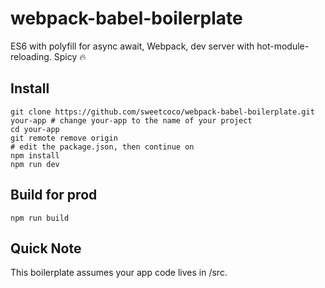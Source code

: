 # webpack-babel-boilerplate
ES6 with polyfill for async await, Webpack, dev server with hot-module-reloading. Spicy 🔥

## Install
```
git clone https://github.com/sweetcoco/webpack-babel-boilerplate.git your-app # change your-app to the name of your project
cd your-app
git remote remove origin
# edit the package.json, then continue on
npm install
npm run dev
```

## Build for prod
```
npm run build
```

## Quick Note
This boilerplate assumes your app code lives in /src.